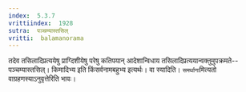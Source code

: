 ```yaml
---
index:  5.3.7
vrittiindex:  1928
sutra:  पञ्चम्यास्तसिल्
vritti:  balamanorama 
---
```


तदेव तसिलादिप्रत्ययेषु प्राग्दिशीयेषु परेषु कतिपयान् आदेशान्विधाय तसिलादिप्रत्ययान्वक्तुमुपक्रमते--पञ्चम्यास्तसिल्। किमादिभ्य इति किंसर्वनामबहुभ्य इत्यर्थः। वा स्यादिति। `समर्थाना`मित्यतो वाग्रहणस्याऽनुवृत्तेरिति भावः। 

